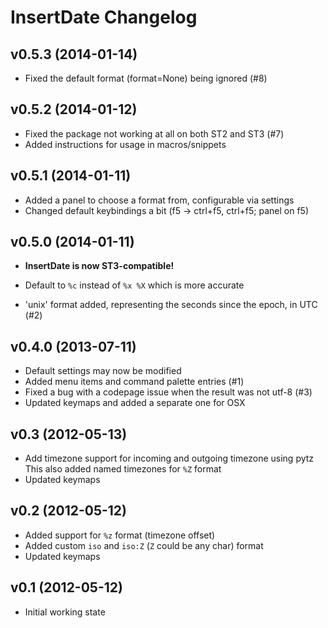 InsertDate Changelog
====================

v0.5.3 (2014-01-14)
-------------------

- Fixed the default format (format=None) being ignored (#8)


v0.5.2 (2014-01-12)
-------------------

- Fixed the package not working at all on both ST2 and ST3 (#7)
- Added instructions for usage in macros/snippets


v0.5.1 (2014-01-11)
-------------------

- Added a panel to choose a format from, configurable via settings
- Changed default keybindings a bit (f5 -> ctrl+f5, ctrl+f5; panel on f5)


v0.5.0 (2014-01-11)
-------------------

- **InsertDate is now ST3-compatible!**

- Default to `%c` instead of `%x %X` which is more accurate
- 'unix' format added, representing the seconds since the epoch, in UTC (#2)


v0.4.0 (2013-07-11)
-------------------

- Default settings may now be modified
- Added menu items and command palette entries (#1)
- Fixed a bug with a codepage issue when the result was not utf-8 (#3)
- Updated keymaps and added a separate one for OSX


v0.3 (2012-05-13)
-----------------

- Add timezone support for incoming and outgoing timezone using pytz
  This also added named timezones for `%Z` format
- Updated keymaps


v0.2 (2012-05-12)
-----------------

- Added support for `%z` format (timezone offset)
- Added custom `iso` and `iso:Z` (`Z` could be any char) format
- Updated keymaps


v0.1 (2012-05-12)
-----------------

- Initial working state
